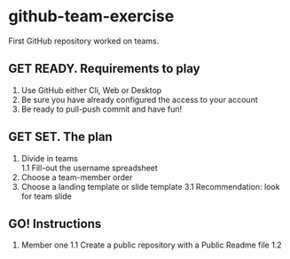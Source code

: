 # github-team-exercise
First GitHub repository worked on teams.

## GET READY. Requirements to play 
1. Use GitHub either Cli, Web or Desktop 
2. Be sure you have already configured the access to your account 
3. Be ready to pull-push commit and have fun!

## GET SET. The plan
1. Divide in teams  
   1.1 Fill-out the username spreadsheet
2. Choose a team-member order
3. Choose a landing template or slide template 
   3.1 Recommendation: look for team slide

## GO! Instructions
1. Member one
  1.1 Create a public repository with a Public Readme file
  1.2 
